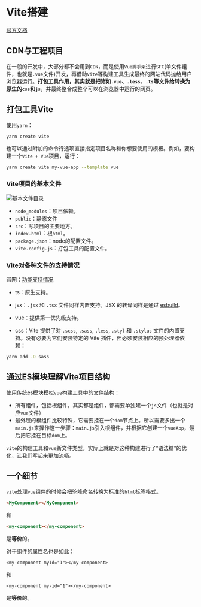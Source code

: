 # Vite搭建

[官方文档](https://cn.vitejs.dev/guide/)

## CDN与工程项目

在一般的开发中，大部分都不会用到`CDN`，而是使用`Vue脚手架`进行`SFC`(单文件组件，也就是`.vue`文件)开发，再借助`Vite`等构建工具生成最终的网站代码抛给用户浏览器运行。**打包工具作用，其实就是把诸如`.vue`、`.less`、`.ts`等文件给转换为原生的`css`和`js`**，并最终整合成整个可以在浏览器中运行的网页。

## 打包工具Vite

使用`yarn`：

```bash
yarn create vite
```

也可以通过附加的命令行选项直接指定项目名称和你想要使用的模板。例如，要构建一个`Vite + Vue`项目，运行：

```bash
yarn create vite my-vue-app --template vue
```

### Vite项目的基本文件

![基本文件目录](./images/dist.jpg)

- `node_modules`：项目依赖。
- `public`：静态文件
- `src`：写项目的主要地方。
- `index.html`：根`html`。
- `package.json`：node的配置文件。
- `vite.config.js`：打包工具的配置文件。

### Vite对各种文件的支持情况

官网：[功能支持情况](https://cn.vitejs.dev/guide/features.html#css-pre-processors)

- ts：原生支持。
- jsx：`.jsx` 和 `.tsx` 文件同样内置支持。JSX 的转译同样是通过 [esbuild](https://esbuild.github.io/)。
- vue：提供第一优先级支持。

- css：Vite 提供了对 `.scss`, `.sass`, `.less`, `.styl` 和 `.stylus` 文件的内置支持。没有必要为它们安装特定的 Vite 插件，但必须安装相应的预处理器依赖：

```bash
yarn add -D sass
```

## 通过ES模块理解Vite项目结构

使用传统es模块模拟`vue`构建工具中的文件结构：

- 所有组件，包括根组件，其实都是组件，都需要单独建一个`js`文件（也就是对应`vue`文件）
- 最外层的根组件比较特殊，它需要挂在一个`dom`节点上。所以需要多出一个`main.js`来操作这一步骤：`main.js`引入根组件，并根据它创建一个`vueApp`，最后把它挂在目标`dom`上。

`vite`的构建工具和`vue`新文件类型，实际上就是对这种构建进行了“语法糖”的优化，让我们写起来更加流畅。

## 一个细节

`vite`处理`vue`组件的时候会把驼峰命名转换为标准的`html`标签格式。

```html
<MyComponent></MyComponent>
```

和

```html
<my-component></my-component>
```

是**等价**的。

对于组件的属性名也是如此：

```vue
<my-component myId="1"></my-component>
```

和

```vue
<my-component my-id="1"></my-component>
```

是**等价**的。
